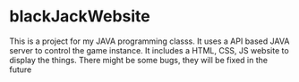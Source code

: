 # blackJackWebsite
 This is a project for my JAVA programming classs. It uses a API based JAVA server to control the game instance. It includes a  HTML, CSS, JS website to display the things. There might be some bugs, they will be fixed in the future
